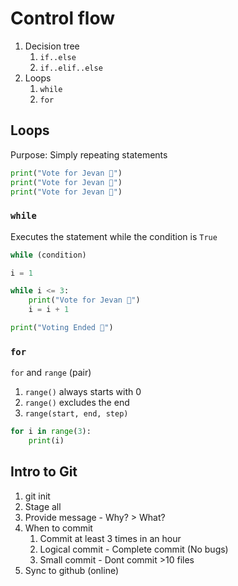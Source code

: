 # Control flow

1. Decision tree
   1. `if..else`
   2. `if..elif..else`
2. Loops
   1. `while`
   2. `for`

## Loops

Purpose: Simply repeating statements

```py
print("Vote for Jevan 🎊")
print("Vote for Jevan 🎊")
print("Vote for Jevan 🎊")
```

### `while`

Executes the statement while the condition is `True`

```py
while (condition)

```

```py
i = 1

while i <= 3:
    print("Vote for Jevan 🎊")
    i = i + 1

print("Voting Ended 🎊")
```

### `for`

`for` and `range` (pair)

1. `range()` always starts with 0
2. `range()` excludes the end
3. `range(start, end, step)`

```py
for i in range(3):
    print(i)
```

## Intro to Git

1. git init
2. Stage all
3. Provide message - Why? > What?
4. When to commit
   1. Commit at least 3 times in an hour
   2. Logical commit - Complete commit (No bugs)
   3. Small commit - Dont commit >10 files
5. Sync to github (online)
